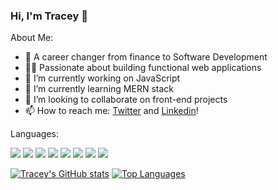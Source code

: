 ### Hi, I'm Tracey 👋


About Me:

- 🧮  A career changer from finance to Software Development 
- 👩‍💻 Passionate about building functional web applications 
- 🔭 I’m currently working on JavaScript
- 🌱 I’m currently learning MERN stack
- 👯 I’m looking to collaborate on front-end projects
- 📫 How to reach me: [Twitter](https://twitter.com/traceytdev) and [Linkedin](https://www.linkedin.com/in/tracey-t-b0693415b/)!


Languages:

![](https://img.shields.io/badge/-Git-F05032?logo=Git&logoColor=white&style=flat)
![](https://img.shields.io/badge/-Sass-CC6699?logo=Sass&logoColor=white&style=flat)
![](https://img.shields.io/badge/-Ruby-CC342D?logo=Ruby&logoColor=white&style=flat)
![](https://img.shields.io/badge/-JavaScript-F7DF1E?logo=JavaScript&logoColor=black&style=flat)
![](https://img.shields.io/badge/-ReactJS-61DAFB?logo=react&logoColor=black&style=flat)
![](https://img.shields.io/badge/-NodeJS-339933?logo=Node.js&logoColor=white&style=flat)
![](https://img.shields.io/badge/-MongoDB-47A248?logo=Node.js&logoColor=white&style=flat)
![](https://img.shields.io/badge/-PostgreSQL-336791?logo=PostgreSQL&logoColor=white&style=flat)


[![Tracey's GitHub stats](https://github-readme-stats.vercel.app/api?username=Trac3yTran&theme=algolia&show_icons=true)](https://github.com/Trac3yTran/github-readme-stats)
[![Top Languages](https://github-readme-stats.vercel.app/api/top-langs/?username=Trac3yTran&layout=compact&theme=algolia)](https://github.com/Trac3yTran/github-readme-stats)
